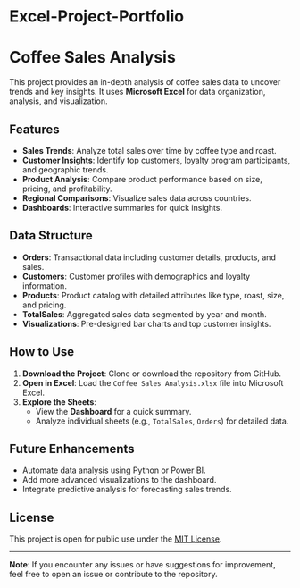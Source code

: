 # Excel-Project-Portfolio
# Coffee Sales Analysis

This project provides an in-depth analysis of coffee sales data to uncover trends and key insights. It uses **Microsoft Excel** for data organization, analysis, and visualization.

## Features
- **Sales Trends**: Analyze total sales over time by coffee type and roast.
- **Customer Insights**: Identify top customers, loyalty program participants, and geographic trends.
- **Product Analysis**: Compare product performance based on size, pricing, and profitability.
- **Regional Comparisons**: Visualize sales data across countries.
- **Dashboards**: Interactive summaries for quick insights.

## Data Structure
- **Orders**: Transactional data including customer details, products, and sales.
- **Customers**: Customer profiles with demographics and loyalty information.
- **Products**: Product catalog with detailed attributes like type, roast, size, and pricing.
- **TotalSales**: Aggregated sales data segmented by year and month.
- **Visualizations**: Pre-designed bar charts and top customer insights.

## How to Use
1. **Download the Project**: Clone or download the repository from GitHub.
2. **Open in Excel**: Load the `Coffee Sales Analysis.xlsx` file into Microsoft Excel.
3. **Explore the Sheets**:
   - View the **Dashboard** for a quick summary.
   - Analyze individual sheets (e.g., `TotalSales`, `Orders`) for detailed data.

## Future Enhancements
- Automate data analysis using Python or Power BI.
- Add more advanced visualizations to the dashboard.
- Integrate predictive analysis for forecasting sales trends.

## License
This project is open for public use under the [MIT License](LICENSE).

---

**Note**: If you encounter any issues or have suggestions for improvement, feel free to open an issue or contribute to the repository.
